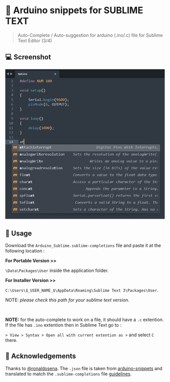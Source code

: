 # 📝 Arduino snippets for SUBLIME TEXT
> Auto-Complete / Auto-suggestion for arduino (.ino/.c) file for Sublime Text Editor (3/4)

## 💻 Screenshot
![screenshot](screenshots/arduino.jpg)

## 📩 Usage

Download the `Arduino_Sublime.sublime-completions` file and paste it at the following location :

**For Portable Version >>**

`\Data\Packages\User` inside the application folder.

**For Installer Version >>**

`C:\Users\$_USER_NAME_$\AppData\Roaming\Sublime Text 3\Packages\User`. 

NOTE: *please check this path for your sublime text version.*

<br>

**NOTE:** for the auto-complete to work on a file, it should have a `.c` extention. If the file has `.ino` extention then in Sublime Text go to :

`> View > Syntax > Open all with current extention as >` and select `C` there.

## 🙌 Acknowledgements

Thanks to [@ronaldosena](https://github.com/ronaldosena).
The `.json` file is taken from [arduino-snippets](https://github.com/ronaldosena/arduino-snippets) and translated to match the `.sublime-completions` file [guidelines](https://www.sublimetext.com/docs/completions.html).
